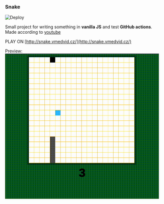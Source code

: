 ### Snake
![Deploy](https://github.com/valerijmedvid/snake-js/workflows/Deploy/badge.svg)


Small project for writing something in **vanilla JS** and test **GitHub actions**.  
Made according to [youtube](https://www.youtube.com/watch?v=D-dtyO44ANA) 


PLAY ON [http://snake.vmedvid.cz/](http://snake.vmedvid.cz/)


Preview:
![Snake](images/snake.gif)